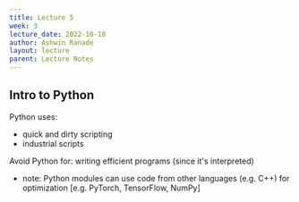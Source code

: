 ```yaml
---
title: Lecture 5
week: 3
lecture_date: 2022-10-10
author: Ashwin Ranade
layout: lecture
parent: Lecture Notes
---
```


## Intro to Python

Python uses: 
- quick and dirty scripting
- industrial scripts

Avoid Python for: writing efficient programs (since it's interpreted)
- note: Python modules can use code from other languages (e.g. C++) for optimization [e.g. PyTorch, TensorFlow, NumPy]

